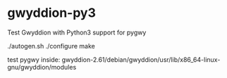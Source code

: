 # gwyddion-py3
Test Gwyddion with  Python3 support for pygwy

./autogen.sh
./configure
make

test pygwy inside: 
gwyddion-2.61/debian/gwyddion/usr/lib/x86_64-linux-gnu/gwyddion/modules


